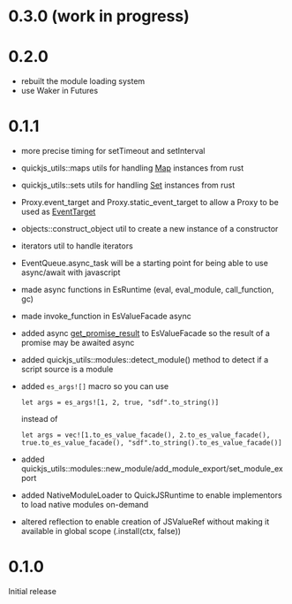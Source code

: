 # 0.3.0 (work in progress)

# 0.2.0

* rebuilt the module loading system
* use Waker in Futures

# 0.1.1

* more precise timing for setTimeout and setInterval
* quickjs_utils::maps utils for handling [Map](https://developer.mozilla.org/en-US/docs/Web/JavaScript/Reference/Global_Objects/Map) instances from rust
* quickjs_utils::sets utils for handling [Set](https://developer.mozilla.org/en-US/docs/Web/JavaScript/Reference/Global_Objects/Set) instances from rust
* Proxy.event_target and Proxy.static_event_target to allow a Proxy to be used as [EventTarget](https://developer.mozilla.org/en-US/docs/Web/API/EventTarget)
* objects::construct_object util to create a new instance of a constructor
* iterators util to handle iterators
* EventQueue.async_task will be a starting point for being able to use async/await with javascript
* made async functions in EsRuntime (eval, eval_module, call_function, gc)
* made invoke_function in EsValueFacade async
* added async [get_promise_result](https://hirofa.github.io/quickjs_es_runtime/quickjs_runtime/esvalue/struct.EsValueFacade.html#method.get_promise_result) to EsValueFacade so the result of a promise may be awaited async
* added quickjs_utils::modules::detect_module() method to detect if a script source is a module
* added ```es_args![]``` macro so you can use
  
  ```let args = es_args![1, 2, true, "sdf".to_string()]```
  
  instead of
  
  ```let args = vec![1.to_es_value_facade(), 2.to_es_value_facade(), true.to_es_value_facade(), "sdf".to_string().to_es_value_facade()]```
* added quickjs_utils::modules::new_module/add_module_export/set_module_export
* added NativeModuleLoader to QuickJSRuntime to enable implementors to load native modules on-demand
* altered reflection to enable creation of JSValueRef without making it available in global scope (.install(ctx, false))

# 0.1.0

Initial release